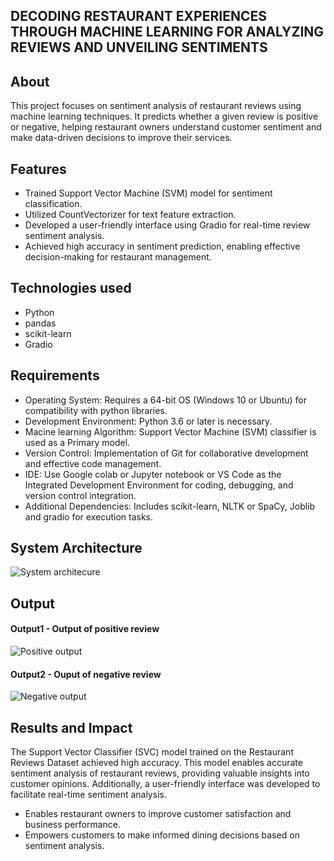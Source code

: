 ## DECODING RESTAURANT EXPERIENCES THROUGH MACHINE LEARNING FOR ANALYZING REVIEWS AND UNVEILING SENTIMENTS


## About
<!--Detailed Description about the project-->
This project focuses on sentiment analysis of restaurant reviews using machine learning techniques. It predicts whether a given review is positive or negative, helping restaurant owners understand customer sentiment and make data-driven decisions to improve their services.

## Features
<!--List the features of the project as shown below-->
- Trained Support Vector Machine (SVM) model for sentiment classification.
- Utilized CountVectorizer for text feature extraction.
- Developed a user-friendly interface using Gradio for real-time review sentiment analysis.
- Achieved high accuracy in sentiment prediction, enabling effective decision-making for restaurant management.

## Technologies used
<!--List of technologies used for the project is shown below-->
- Python
- pandas
- scikit-learn
- Gradio

## Requirements
<!--List the requirements of the project as shown below-->
* Operating System: Requires a 64-bit OS (Windows 10 or Ubuntu) for compatibility with python libraries.
* Development Environment: Python 3.6 or later is necessary.
* Macine learning Algorithm: Support Vector Machine (SVM) classifier is used as a Primary model.
* Version Control: Implementation of Git for collaborative development and effective code management.
* IDE: Use Google colab or Jupyter notebook or VS Code as the Integrated Development Environment for coding, debugging, and version control integration.
* Additional Dependencies: Includes scikit-learn, NLTK or SpaCy, Joblib and gradio for execution tasks.

## System Architecture
<!--Embed the system architecture diagram as shown below-->

![System architecure](<C:\Users\ASUS\Downloads\SEC_IT_PROJECT_PHASE_2-main\SEC_IT_PROJECT_PHASE_2-main\system architecture draw1.png>)

## Output

<!--Embed the Output picture at respective places as shown below as shown below-->
#### Output1 - Output of positive review
![Positive output](<C:\Users\ASUS\Downloads\SEC_IT_PROJECT_PHASE_2-main\SEC_IT_PROJECT_PHASE_2-main\negative.png>)

#### Output2 - Ouput of negative review
![Negative output](<C:\Users\ASUS\Downloads\SEC_IT_PROJECT_PHASE_2-main\SEC_IT_PROJECT_PHASE_2-main\negative.png>)




## Results and Impact
<!--Give the results and impact as shown below-->
The Support Vector Classifier (SVC) model trained on the Restaurant Reviews Dataset achieved high accuracy. This model enables accurate sentiment analysis of restaurant reviews, providing valuable insights into customer opinions. Additionally, a user-friendly interface was developed to facilitate real-time sentiment analysis.

- Enables restaurant owners to improve customer satisfaction and business performance.
- Empowers customers to make informed dining decisions based on sentiment analysis.





